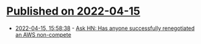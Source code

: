 # [Published on 2022-04-15](index.md)

* [2022-04-15, 15:58:38](https://news.ycombinator.com/item?id=31041711) - [Ask HN: Has anyone successfully renegotiated an AWS non-compete](https://news.ycombinator.com/item?id=31041711)
